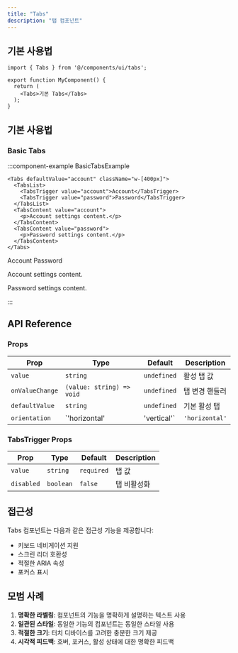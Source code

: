 ```yaml
---
title: "Tabs"
description: "탭 컴포넌트"
---
```


## 기본 사용법

```tsx
import { Tabs } from '@/components/ui/tabs';

export function MyComponent() {
  return (
    <Tabs>기본 Tabs</Tabs>
  );
}
```

## 기본 사용법

### Basic Tabs

:::component-example BasicTabsExample
```tsx
<Tabs defaultValue="account" className="w-[400px]">
  <TabsList>
    <TabsTrigger value="account">Account</TabsTrigger>
    <TabsTrigger value="password">Password</TabsTrigger>
  </TabsList>
  <TabsContent value="account">
    <p>Account settings content.</p>
  </TabsContent>
  <TabsContent value="password">
    <p>Password settings content.</p>
  </TabsContent>
</Tabs>
```

<div>
<Tabs defaultValue="account" className="w-[400px]">
  <TabsList>
    <TabsTrigger value="account">Account</TabsTrigger>
    <TabsTrigger value="password">Password</TabsTrigger>
  </TabsList>
  <TabsContent value="account">
    <p>Account settings content.</p>
  </TabsContent>
  <TabsContent value="password">
    <p>Password settings content.</p>
  </TabsContent>
</Tabs>
</div>
:::

## API Reference

### Props

| Prop | Type | Default | Description |
|------|------|---------|-------------|
| `value` | `string` | `undefined` | 활성 탭 값 |
| `onValueChange` | `(value: string) => void` | `undefined` | 탭 변경 핸들러 |
| `defaultValue` | `string` | `undefined` | 기본 활성 탭 |
| `orientation` | `'horizontal' | 'vertical'` | `'horizontal'` | 탭 방향 |

### TabsTrigger Props
| Prop | Type | Default | Description |
|------|------|---------|-------------|
| `value` | `string` | `required` | 탭 값 |
| `disabled` | `boolean` | `false` | 탭 비활성화 |

## 접근성

Tabs 컴포넌트는 다음과 같은 접근성 기능을 제공합니다:

- 키보드 네비게이션 지원
- 스크린 리더 호환성
- 적절한 ARIA 속성
- 포커스 표시

## 모범 사례

1. **명확한 라벨링**: 컴포넌트의 기능을 명확하게 설명하는 텍스트 사용
2. **일관된 스타일**: 동일한 기능의 컴포넌트는 동일한 스타일 사용
3. **적절한 크기**: 터치 디바이스를 고려한 충분한 크기 제공
4. **시각적 피드백**: 호버, 포커스, 활성 상태에 대한 명확한 피드백
